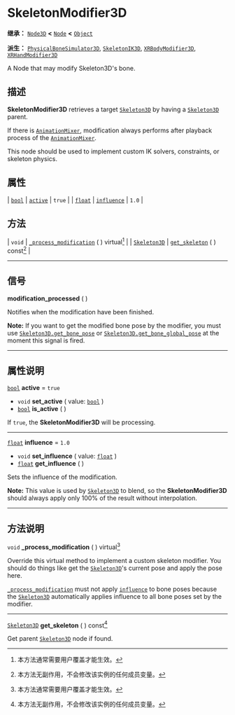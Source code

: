 <!-- ⚠ 请勿编辑本文件 ⚠ -->
<!-- 本文档使用脚本从 WeDot 引擎源码仓库生成。 -->
<!-- 生成脚本：https://github.com/WeDot-Engine/WeDot/tree/4.3/doc/tools/make_md.py； -->
<!-- 原文件：https://github.com/WeDot-Engine/WeDot/tree/4.3/doc/classes/SkeletonModifier3D.xml。 -->

<div id="_class_skeletonmodifier3d"></div>

# SkeletonModifier3D

**继承：** [`Node3D`](class_node3d.md) **<** [`Node`](class_node.md) **<** [`Object`](class_object.md)

**派生：** [`PhysicalBoneSimulator3D`](class_physicalbonesimulator3d.md), [`SkeletonIK3D`](class_skeletonik3d.md), [`XRBodyModifier3D`](class_xrbodymodifier3d.md), [`XRHandModifier3D`](class_xrhandmodifier3d.md)

A Node that may modify Skeleton3D's bone.

## 描述

**SkeletonModifier3D** retrieves a target [`Skeleton3D`](class_skeleton3d.md) by having a [`Skeleton3D`](class_skeleton3d.md) parent.

If there is [`AnimationMixer`](class_animationmixer.md), modification always performs after playback process of the [`AnimationMixer`](class_animationmixer.md).

This node should be used to implement custom IK solvers, constraints, or skeleton physics.

## 属性

| [`bool`](class_bool.md)   | [`active`](#class_skeletonmodifier3d_property_active)       | ``true`` |
| [`float`](class_float.md) | [`influence`](#class_skeletonmodifier3d_property_influence) | ``1.0``  |

## 方法

| `void`                              | [`_process_modification`](#class_skeletonmodifier3d_private_method__process_modification) ( ) virtual[^virtual] |
| [`Skeleton3D`](class_skeleton3d.md) | [`get_skeleton`](#class_skeletonmodifier3d_method_get_skeleton) ( ) const[^const]                               |

<!-- rst-class:: classref-section-separator -->

---

## 信号

<div id="_class_class_skeletonmodifier3d_signal_modification_processed"></div>

**modification_processed** ( ) <div id="class_skeletonmodifier3d_signal_modification_processed"></div>

Notifies when the modification have been finished.

 **Note:** If you want to get the modified bone pose by the modifier, you must use [`Skeleton3D.get_bone_pose`](#class_skeleton3d_method_get_bone_pose) or [`Skeleton3D.get_bone_global_pose`](#class_skeleton3d_method_get_bone_global_pose) at the moment this signal is fired.

<!-- rst-class:: classref-section-separator -->

---

## 属性说明

<div id="_class_skeletonmodifier3d_property_active"></div>

[`bool`](class_bool.md) **active** = ``true`` <div id="class_skeletonmodifier3d_property_active"></div>

- `void` **set_active** ( value: [`bool`](class_bool.md) )
- [`bool`](class_bool.md) **is_active** ( )

If `true`, the **SkeletonModifier3D** will be processing.

<!-- rst-class:: classref-item-separator -->

---

<div id="_class_skeletonmodifier3d_property_influence"></div>

[`float`](class_float.md) **influence** = ``1.0`` <div id="class_skeletonmodifier3d_property_influence"></div>

- `void` **set_influence** ( value: [`float`](class_float.md) )
- [`float`](class_float.md) **get_influence** ( )

Sets the influence of the modification.

 **Note:** This value is used by [`Skeleton3D`](class_skeleton3d.md) to blend, so the **SkeletonModifier3D** should always apply only 100% of the result without interpolation.

<!-- rst-class:: classref-section-separator -->

---

## 方法说明

<div id="_class_skeletonmodifier3d_private_method__process_modification"></div>

`void` **_process_modification** ( ) virtual[^virtual]<div id="class_skeletonmodifier3d_private_method__process_modification"></div>

Override this virtual method to implement a custom skeleton modifier. You should do things like get the [`Skeleton3D`](class_skeleton3d.md)'s current pose and apply the pose here.

 [`_process_modification`](#class_skeletonmodifier3d_private_method__process_modification) must not apply [`influence`](#class_skeletonmodifier3d_property_influence) to bone poses because the [`Skeleton3D`](class_skeleton3d.md) automatically applies influence to all bone poses set by the modifier.

<!-- rst-class:: classref-item-separator -->

---

<div id="_class_skeletonmodifier3d_method_get_skeleton"></div>

[`Skeleton3D`](class_skeleton3d.md) **get_skeleton** ( ) const[^const]<div id="class_skeletonmodifier3d_method_get_skeleton"></div>

Get parent [`Skeleton3D`](class_skeleton3d.md) node if found.

[^virtual]: 本方法通常需要用户覆盖才能生效。
[^const]: 本方法无副作用，不会修改该实例的任何成员变量。
[^vararg]: 本方法除了能接受在此处描述的参数外，还能够继续接受任意数量的参数。
[^constructor]: 本方法用于构造某个类型。
[^static]: 调用本方法无需实例，可直接使用类名进行调用。
[^operator]: 本方法描述的是使用本类型作为左操作数的有效运算符。
[^bitfield]: 这个值是由下列位标志构成位掩码的整数。
[^void]: 无返回值。
